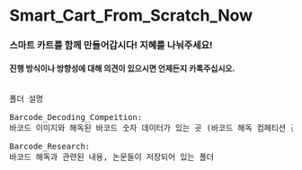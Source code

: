 # Smart_Cart_From_Scratch_Now

### 스마트 카트를 함께 만들어갑시다! 지혜를 나눠주세요!

#### 진행 방식이나 방향성에 대해 의견이 있으시면 언제든지 카톡주십시오.

<pre>

폴더 설명

Barcode_Decoding_Compeition: 
바코드 이미지와 해독된 바코드 숫자 데이터가 있는 곳 (바코드 해독 컴페티션 관련 폴더!)

Barcode_Research:
바코드 해독과 관련된 내용, 논문들이 저장되어 있는 폴더

</pre>
